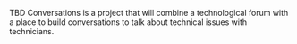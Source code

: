 TBD Conversations is a project that will combine a technological forum with
a place to build conversations to talk about technical issues with technicians.


